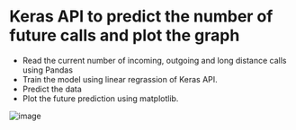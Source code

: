 # Keras API to predict the number of future calls and plot the graph

* Read the current number of incoming, outgoing and long distance calls using Pandas
* Train the model using linear regrassion of Keras API.
* Predict the data
* Plot the future prediction using matplotlib.

![image](https://user-images.githubusercontent.com/47130122/141500776-996945d1-1d07-456d-ac86-673367850d38.png)
